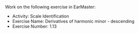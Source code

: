 Work on the following exercise in EarMaster:
- Activity: Scale Identification
- Exercise Name: Derivatives of harmonic minor - descending
- Exercise Number: 1.13
